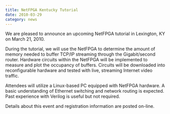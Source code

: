 ```yaml
---
title: NetFPGA Kentucky Tutorial
date: 2010-03-29
category: news
---
```


We are pleased to announce an upcoming NetFPGA tutorial in Lexington, KY on March 21, 2010.

During the tutorial, we will use the NetFPGA to determine the amount of memory needed to buffer TCP/IP streaming through the Gigabit/second router. Hardware circuits within the NetFPGA will be implemented to measure and plot the occupancy of buffers. Circuits will be downloaded into reconfigurable hardware and tested with live, streaming Internet video traffic.

Attendees will utilize a Linux-based PC equipped with NetFPGA hardware. A basic understanding of Ethernet switching and network routing is expected. Past experience with Verilog is useful but not required.

Details about this event and registration information are posted on-line.
